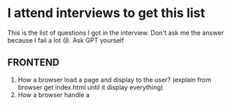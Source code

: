 # I attend interviews to get this list

This is the list of questions I got in the interview. Don't ask me the answer because I fail a lot :cry:. Ask GPT yourself

## FRONTEND

1. How a browser load a page and display to the user? (explain from browser get index.html until it display everything)
2. How a browser handle a <script> tag?
3. Explain closure. (Actually he give me a srcript then ask me exlain)
4. How to make a private property in js?
5. What is prototype? Different betweeen prototype and __proto__
6. Given a script. Give me the output order.

  setTimeout(() => {
    console.log("b");
  });
  const promise = new Promise((resolve) => resolve("c"));
  promise.then(res => console.log(res));
  console.log("a");

7. Explain the different between localStorage, sessionStorage, Cookie?
8. Do you know PWA?
9. Do you know why JS is single thread?
10. What is tree shaking in webpack.
11. In one way binding or two way binding, How system know that a (property) variable is change then do update the screen?
12. Where do you store access-token?
13. What is best practice to manage token in the frontend side.
14. localStorage will share the token with the sub domain. Some people don't want to do that, they want only some sub domain can view the token and some domain cannot. How will you do?
15. When Angular, React, Vue detech a change, Do they render all that component, or only the change html element?
16. What is throttling, debouncing?
